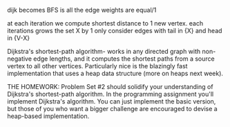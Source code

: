dijk becomes BFS is all the edge weights are equal/1

at each iteration we compute shortest distance to 1 new vertex. each iterations grows the set X by 1
only consider edges with tail in {X} and head in {V-X}






Dijkstra's shortest-path algorithm- works in any directed graph with non-negative edge lengths, and it computes the shortest paths from a source vertex to all other vertices. Particularly nice is the blazingly fast implementation that uses a heap data structure (more on heaps next week).

THE HOMEWORK: Problem Set #2 should solidify your understanding of Dijkstra's shortest-path algorithm. In the programming assignment you'll implement Dijkstra's algorithm. You can just implement the basic version, but those of you who want a bigger challenge are encouraged to devise a heap-based implementation.
